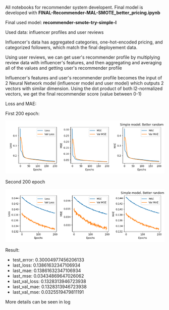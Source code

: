 All notebooks for recommender system developent. Final model is developed with **FINAL-Recommender-MAL-SMOTE_better_pricing.ipynb**

Final used model: **recommender-smote-try-simple-I**

Used data: influencer profiles and user reviews

Influencer's data has aggregated categories, one-hot-encoded pricing, and categorized followers, which match the final deployement data.

Using user reviews, we can get user's recommender profile by multiplying review data with influencer's features, and then aggregating and averaging all of the values and getting user's recommender profile

Influencer's features and user's recommender profile becomes the input of 2 Neural Network model (influencer model and user model) which outputs 2 vectors with similar dimension. Using the dot product of both l2-normalized vectors, we get the final recommender score (value between 0-1)

Loss and MAE:

First 200 epoch:

![First 200 epoch](images/recommender-smote-try-simple.png)

Second 200 epoch

![Second 200 epoch](images/recommender-smote-try-simple-I.png)

Result:
* test_error: 0.30004977456206133
* last_loss: 0.13861632347106934
* last_mae: 0.13861632347106934
* last_mse: 0.03434869647026062
* last_val_loss: 0.1328313946723938
* last_val_mae: 0.1328313946723938
* last_val_mse: 0.0325519479811191

More details can be seen in log
